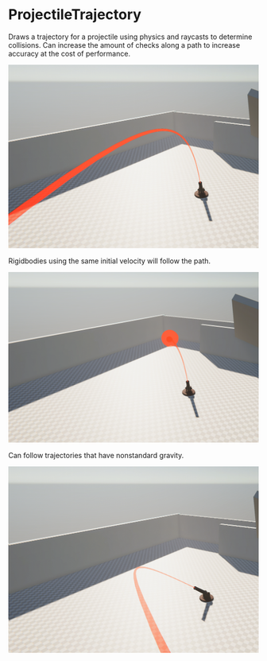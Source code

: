 # ProjectileTrajectory
Draws a trajectory for a projectile using physics and raycasts to determine collisions. Can increase the amount of checks along a path to increase accuracy at the cost of performance.

![alt text](Images/Base.png)

Rigidbodies using the same initial velocity will follow the path.

![alt text](Images/WithProjectile.png)

Can follow trajectories that have nonstandard gravity.

![alt text](Images/Gravity.png)